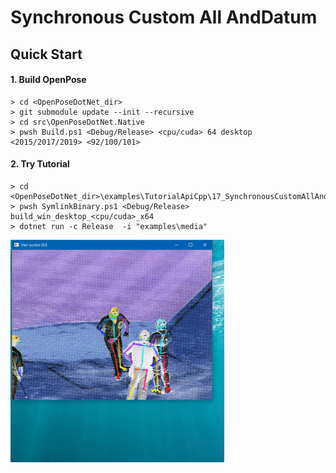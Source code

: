 # Synchronous Custom All AndDatum

## Quick Start

#### 1. Build OpenPose

````dos
> cd <OpenPoseDotNet_dir>
> git submodule update --init --recursive
> cd src\OpenPoseDotNet.Native
> pwsh Build.ps1 <Debug/Release> <cpu/cuda> 64 desktop <2015/2017/2019> <92/100/101>
````

#### 2. Try Tutorial

````dos
> cd <OpenPoseDotNet_dir>\examples\TutorialApiCpp\17_SynchronousCustomAllAndDatum
> pwsh SymlinkBinary.ps1 <Debug/Release> build_win_desktop_<cpu/cuda>_x64
> dotnet run -c Release  -i "examples\media"
````

<img src="images/example_turorial_15.gif"/>